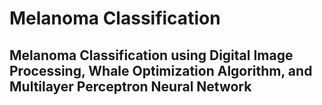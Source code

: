 # Melanoma Classification

## Melanoma Classification using Digital Image Processing, Whale Optimization Algorithm, and Multilayer Perceptron Neural Network
